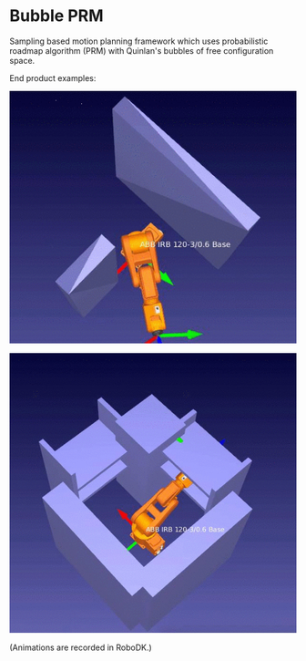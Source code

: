 # Bubble PRM
Sampling based motion planning framework which uses probabilistic roadmap algorithm (PRM) with Quinlan's bubbles of free configuration space.

End product examples:

![ExampleEasy](examples/easy1o.gif "Partially cluttered environment.")

![ExampleHard](examples/hard1o.gif "Cluttered environment.")

(Animations are recorded in RoboDK.)
